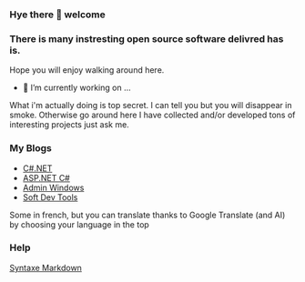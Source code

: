 ### Hye there 👋 welcome

### There is many instresting open source software delivred has is.

Hope you will enjoy walking around here.

<!--
**mabyre/mabyre** is a ✨ _special_ ✨ repository because its `README.md` (this file) appears on your GitHub profile.
Here are some ideas to get you started:
-->

<!--
Use cool emoj
-->

- 🔭 I’m currently working on ...

What i'm actually doing is top secret. I can tell you but you will disappear in smoke. Otherwise go around here I have collected and/or developed tons of interesting projects just ask me.

<!--
- 🌱 I’m currently learning ...
- 👯 I’m looking to collaborate on ...
- 🤔 I’m looking for help with ...
- 💬 Ask me about ...
- 📫 How to reach me: ...
- 😄 Pronouns: ...
- ⚡ Fun fact: ...
-->

### My Blogs

* [C#.NET](https://csharp-dotnet.sodevlog.com/)
* [ASP.NET C#](https://asp-dotnet-csharp.sodevlog.com/)
* [Admin Windows](https://administration-windows.sodevlog.com/)
* [Soft Dev Tools](https://outils-developpement-logiciel.sodevlog.com/)

Some in french, but you can translate thanks to Google Translate (and AI) by choosing your language in the top

### Help

[Syntaxe Markdown](https://www.markdownguide.org/basic-syntax/)
